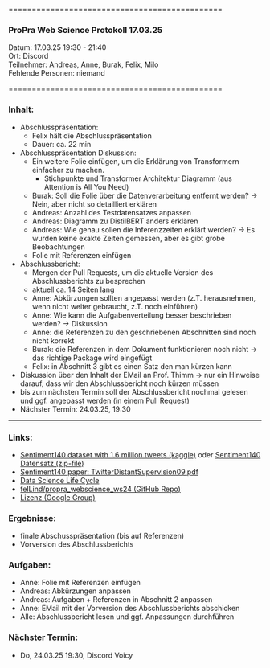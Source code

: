 
==============================================

### ProPra Web Science Protokoll 17.03.25

Datum: 17.03.25 19:30 - 21:40  
Ort: Discord  
Teilnehmer: Andreas, Anne, Burak, Felix, Milo  
Fehlende Personen: niemand

==============================================


### Inhalt:
- Abschlusspräsentation:
	- Felix hält die Abschlusspräsentation
	- Dauer: ca. 22 min
- Abschlusspräsentation Diskussion:
	- Ein weitere Folie einfügen, um die Erklärung von Transformern einfacher zu machen.
		- Stichpunkte und Transformer Architektur Diagramm (aus Attention is All You Need)
	- Burak: Soll die Folie über die Datenverarbeitung entfernt werden? -> Nein, aber nicht so detailliert erklären
	- Andreas: Anzahl des Testdatensatzes anpassen
	- Andreas: Diagramm zu DistilBERT anders erklären
	- Andreas: Wie genau sollen die Inferenzzeiten erklärt werden? -> Es wurden keine exakte Zeiten gemessen, aber es gibt grobe Beobachtungen
	- Folie mit Referenzen einfügen
- Abschlussbericht:
	- Mergen der Pull Requests, um die aktuelle Version des Abschlussberichts zu besprechen
	- aktuell ca. 14 Seiten lang
	- Anne: Abkürzungen sollten angepasst werden (z.T. herausnehmen, wenn nicht weiter gebraucht, z.T. noch einführen)
	- Anne: Wie kann die Aufgabenverteilung besser beschrieben werden? -> Diskussion
	- Anne: die Referenzen zu den geschriebenen Abschnitten sind noch nicht korrekt 
	- Burak: die Referenzen in dem Dokument funktionieren noch nicht -> das richtige Package wird eingefügt
	- Felix: in Abschnitt 3 gibt es einen Satz den man kürzen kann
- Diskussion über den Inhalt der EMail an Prof. Thimm -> nur ein Hinweise darauf, dass wir den Abschlussbericht noch kürzen müssen
- bis zum nächsten Termin soll der Abschlussbericht nochmal gelesen und ggf. angepasst werden (in einem Pull Request)
- Nächster Termin: 24.03.25, 19:30



---------------------------------------------


### Links:
- [Sentiment140 dataset with 1.6 million tweets (kaggle)](https://www.kaggle.com/datasets/kazanova/sentiment140/code?datasetId=2477&sortBy=commentCount) oder [Sentiment140 Datensatz (zip-file)](https://cs.stanford.edu/people/alecmgo/trainingandtestdata.zip)
- [Sentiment140 paper: TwitterDistantSupervision09.pdf](https://www-cs.stanford.edu/people/alecmgo/papers/TwitterDistantSupervision09.pdf)
- [Data Science Life Cycle](Data_Science_Life_Cycle.png)
- [felLind/propra_webscience_ws24 (GitHub Repo)](https://github.com/felLind/propra_webscience_ws24/tree/main)
- [Lizenz (Google Group)](https://groups.google.com/g/sentiment140/c/IZUgbwH99L8)

### Ergebnisse:
- finale Abschusspräsentation (bis auf Referenzen)
- Vorversion des Abschlussberichts

### Aufgaben:
- Anne: Folie mit Referenzen einfügen
- Andreas: Abkürzungen anpassen
- Andreas: Aufgaben + Referenzen in Abschnitt 2 anpassen
- Anne: EMail mit der Vorversion des Abschlussberichts abschicken
- Alle: Abschlussbericht lesen und ggf. Anpassungen durchführen

### Nächster Termin: 
- Do, 24.03.25 19:30, Discord Voicy

